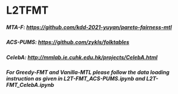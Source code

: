 # L2TFMT

##### MTA-F: https://github.com/kdd-2021-yuyan/pareto-fairness-mtl
##### ACS-PUMS:  https://github.com/zykls/folktables
##### CelebA:  http://mmlab.ie.cuhk.edu.hk/projects/CelebA.html
##### For Greedy-FMT and Vanilla-MTL please follow the data loading instruction as given in L2T-FMT_ACS-PUMS.ipynb and L2T-FMT_CelebA.ipynb
